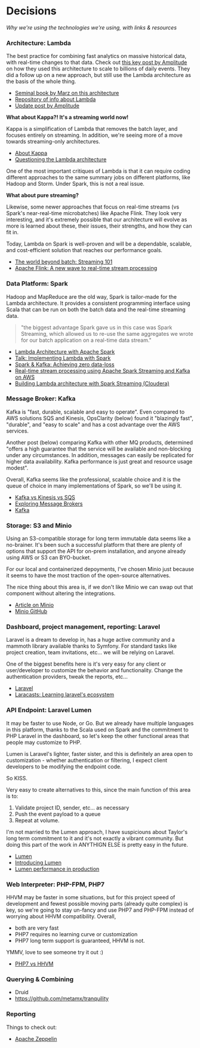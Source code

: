 # Decisions
_Why we're using the technologies we're using, with links & resources_

### Architecture: Lambda
The best practice for combining fast analytics on massive historical data, with real-time changes to that data.
Check out [this key post by Amplitude](https://amplitude.com/blog/2015/08/25/scaling-analytics-at-amplitude/) on how they used this architecture to scale to billions of daily events.  They did a follow up on a new approach, but still use the Lambda architecture as the basis of the whole thing.

* [Seminal book by Marz on this architecture](https://www.amazon.com/Big-Data-Principles-practices-scalable/dp/1617290343/?&tag=rnwap-20)
* [Repository of info about Lambda](http://lambda-architecture.net/)
* [Update post by Amplitude](https://amplitude.com/blog/2016/05/25/nova-architecture-understanding-user-behavior/)

**What about Kappa?!  It's a streaming world now!**

Kappa is a simplification of Lambda that removes the batch layer, and focuses entirely on streaming.  In addition, we're seeing more of a move towards streaming-only architectures.
 * [About Kappa](http://milinda.pathirage.org/kappa-architecture.com/)
 * [Questioning the Lambda architecture](https://www.oreilly.com/ideas/questioning-the-lambda-architecture)
 
One of the most important critiques of Lambda is that it can require coding different approaches to the same summary jobs on different platforms, like Hadoop and Storm.  Under Spark, this is not a real issue.

**What about pure streaming?**

Likewise, some newer approaches that focus on real-time streams (vs Spark's near-real-time microbatches) like Apache Flink.  They look very interesting, and it's extremely possible that our architecture will evolve as more is learned about these, their issues, their strengths, and how they can fit in.
 
Today, Lambda on Spark is well-proven and will be a dependable, scalable, and cost-efficient solution that reaches our performance goals.

* [The world beyond batch: Streaming 101](https://www.oreilly.com/ideas/the-world-beyond-batch-streaming-101)
* [Apache Flink: A new wave to real-time stream processing](https://dzone.com/articles/packaging-apache-flink-applications-with-dependenc)


### Data Platform: Spark
Hadoop and MapReduce are the old way, Spark is tailor-made for the Lambda architecture.  It provides a consistent programming interface using Scala that can be run on both the batch data and the real-time streaming data.

> "the biggest advantage Spark gave us in this case was Spark Streaming, which allowed us to re-use the same aggregates we wrote for our batch application on a real-time data stream." 

* [Lambda Architecture with Apache Spark](https://dzone.com/articles/lambda-architecture-with-apache-spark)
* [Talk: Implementing Lambda with Spark](https://www.youtube.com/watch?v=MbJVij3im4c&t=2103s)
* [Spark & Kafka: Achieving zero data-loss](http://aseigneurin.github.io/2016/05/07/spark-kafka-achieving-zero-data-loss.html)
* [Real-time stream processing using Apache Spark Streaming and Kafka on AWS](https://aws.amazon.com/blogs/big-data/real-time-stream-processing-using-apache-spark-streaming-and-apache-kafka-on-aws/)
* [Building Lambda architecture with Spark Streaming (Cloudera)](http://blog.cloudera.com/blog/2014/08/building-lambda-architecture-with-spark-streaming/)

### Message Broker: Kafka
Kafka is "fast, durable, scalable and easy to operate". Even compared to AWS solutions SQS and Kinesis, OpsClarity (below) found it "blazingly fast", "durable", and "easy to scale" and has a cost advantage over the AWS services.

Another post (below) comparing Kafka with other MQ products, determined "offers a high guarantee that the service will be available and non-blocking under any circumstances. In addition, messages can easily be replicated for higher data availability. Kafka performance is just great and resource usage modest".

Overall, Kafka seems like the professional, scalable choice and it is the queue of choice in many implementations of Spark, so we'll be using it.

* [Kafka vs Kinesis vs SQS](https://www.opsclarity.com/evaluating-message-brokers-kafka-vs-kinesis-vs-sqs/)
* [Exploring Message Brokers](https://www.percona.com/blog/2014/05/05/exploring-message-brokers/)
* [Kafka](https://kafka.apache.org/)

### Storage: S3 and Minio
Using an S3-compatible storage for long term immutable data seems like a no-brainer.  It's been such a successful platform that there are plenty of options that support the API for on-prem installation, and anyone already using AWS or S3 can BYO-bucket.

For our local and containerized depoyments, I've chosen Minio just because it seems to have the most traction of the open-source alternatives.  

The nice thing about this area is, if we don't like Minio we can swap out that component without altering the integrations.
* [Article on Minio](http://www.theregister.co.uk/2016/12/21/minio_microserever_aims_for_object_world_domination/)
* [Minio GitHub](https://github.com/minio/minio)

### Dashboard, project management, reporting: Laravel
Laravel is a dream to develop in, has a huge active community and a mammoth library available thanks to Symfony.  For standard tasks like project creation, team invitations, etc... we will be relying on Laravel.  

One of the biggest benefits here is it's very easy for any client or user/developer to customize the behavior and functionality.  Change the authentication providers, tweak the reports, etc...

* [Laravel](https://laravel.com/)
* [Laracasts: Learning laravel's ecosystem](https://laracasts.com/)

### API Endpoint: Laravel Lumen
It may be faster to use Node, or Go.  But we already have multiple languages in this platform, thanks to the Scala used on Spark and the commitment to PHP Laravel in the dashboard, so let's keep the other functional areas that people may customize to PHP.

Lumen is Laravel's lighter, faster sister, and this is definitely an area open to customization - whether authentication or filtering, I expect client developers to be modifying the endpoint code. 

So KISS.

Very easy to create alternatives to this, since the main function of this area is to:
1. Validate project ID, sender, etc... as necessary
2. Push the event payload to a queue
3. Repeat at volume.

I'm not married to the Lumen approach, I have suspiciouns about Taylor's long term commitment to it and it's not exactly a vibrant community.  But doing this part of the work in ANYTHIGN ELSE is pretty easy in the future.  

* [Lumen](https://lumen.laravel.com/)
* [Introducing Lumen](https://mattstauffer.co/blog/introducing-lumen-from-laravel)
* [Lumen performance in production](http://www.darwinbiler.com/laravel-lumen-performance-production/)

### Web Interpreter: PHP-FPM, PHP7
HHVM may be faster in some situations, but for this project speed of development and fewest possible moving parts (already quite complex) is key, so we're going to stay un-fancy and use PHP7 and PHP-FPM instead of worrying about HHVM compatibility.
Overall,
* both are very fast
* PHP7 requires no learning curve or customization
* PHP7 long term support is guaranteed, HHVM is not.

YMMV, love to see someone try it out :)

* [PHP7 vs HHVM](https://www.keycdn.com/blog/php-7-vs-hhvm/)

### Querying & Combining
* Druid
* https://github.com/metamx/tranquility



### Reporting
Things to check out:
* [Apache Zeppelin](https://zeppelin.apache.org/)













